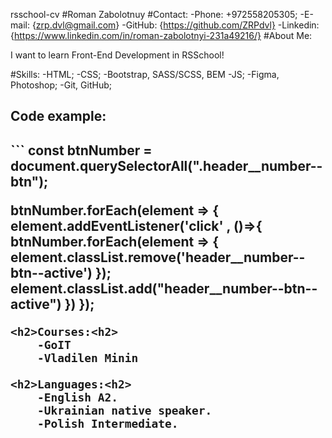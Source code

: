 rsschool-cv
#Roman Zabolotnuy
#Contact:
    -Phone: +972558205305;
    -E-mail: {zrp.dvl@gmail.com}
    -GitHub: {https://github.com/ZRPdvl}
    -Linkedin: {https://www.linkedin.com/in/roman-zabolotnyi-231a49216/}
#About Me:
<p>I want to learn Front-End Development in RSSchool!</p>

#Skills:
    -HTML;
    -CSS;
    -Bootstrap, SASS/SCSS, BEM
    -JS;
    -Figma, Photoshop;
    -Git, GitHub;
<h2>Code example:<h2>
```
const btnNumber = document.querySelectorAll(".header__number--btn");

btnNumber.forEach(element => {
    element.addEventListener('click' , ()=>{
        btnNumber.forEach(element => {
            element.classList.remove('header__number--btn--active')
        });
    element.classList.add("header__number--btn--active")
    })
});
```
<h2>Courses:<h2>
    -GoIT
    -Vladilen Minin 

<h2>Languages:<h2>
    -English A2.
    -Ukrainian native speaker.
    -Polish Intermediate.
    
